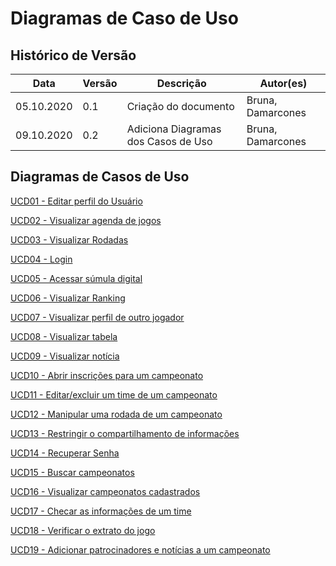 # Diagramas de Caso de Uso

<div class="line"></div>

## Histórico de Versão
<table class="table table-striped border">
    <thead>
        <th>Data</th> 
        <th>Versão </th> 
        <th>Descrição</th> 
        <th>Autor(es)</th>
    </thead>
    <tbody>
        <tr>
            <td> 05.10.2020 </td>
            <td>  0.1   </td>
            <td> Criação do documento</td>
            <td> Bruna, Damarcones</td>
        </tr>
        <tr>
            <td> 09.10.2020 </td>
            <td>  0.2   </td>
            <td> Adiciona Diagramas dos Casos de Uso</td>
            <td> Bruna, Damarcones </td>
        </tr>
    </tbody>
</table>

## Diagramas de Casos de Uso

<p><a href = "../duc01"> UCD01 - Editar perfil do Usuário</a></p>
<p><a href = "../duc02"> UCD02 - Visualizar agenda de jogos</a></p>
<p><a href = "../duc03"> UCD03 - Visualizar Rodadas</a></p>
<p><a href = "../duc04"> UCD04 - Login</a></p>
<p><a href = "../duc05"> UCD05 - Acessar súmula digital</a></p>
<p><a href = "../duc06"> UCD06 - Visualizar Ranking</a></p>
<p><a href = "../duc07"> UCD07 - Visualizar perfil de outro jogador</a></p>
<p><a href = "../duc08"> UCD08 - Visualizar tabela</a></p>
<p><a href = "../duc09"> UCD09 - Visualizar notícia</a></p>
<p><a href = "../duc10"> UCD10 - Abrir inscrições para um campeonato</a></p>
<p><a href = "../duc11"> UCD11 - Editar/excluir um time de um campeonato</a></p>
<p><a href = "../duc12"> UCD12 - Manipular uma rodada de um campeonato</a></p>
<p><a href = "../duc13"> UCD13 - Restringir o compartilhamento de informações</a></p>
<p><a href = "../duc14"> UCD14 - Recuperar Senha</a></p>
<p><a href = "../duc15"> UCD15 - Buscar campeonatos</a></p>
<p><a href = "../duc16"> UCD16 - Visualizar campeonatos cadastrados</a></p>
<p><a href = "../duc17"> UCD17 - Checar as informações de um time</a></p>
<p><a href = "../duc18"> UCD18 - Verificar o extrato do jogo</a></p>
<p><a href = "../duc19"> UCD19 - Adicionar patrocinadores e notícias a um campeonato</a></p>